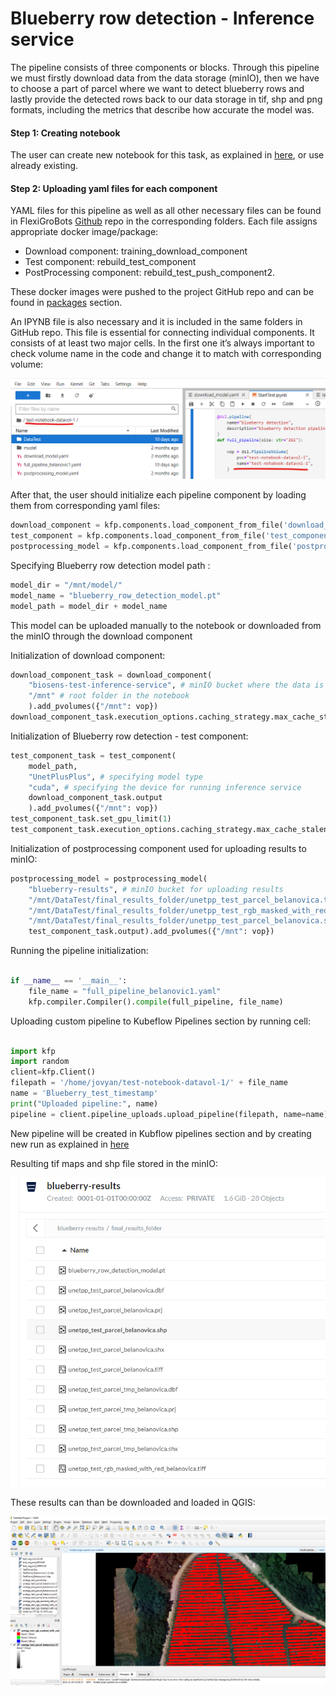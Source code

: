 # Blueberry row detection - Inference service

The pipeline consists of three components or blocks. Through this pipeline we must firstly download data from the data storage (minIO), then we have to choose a part of parcel where we want to detect blueberry rows and lastly provide the detected rows back to our data storage in tif, shp and png formats, including the metrics that describe how accurate the model was. 

#### Step 1: Creating notebook

The user can create new notebook for this task, as explained in [here](https://github.com/FlexiGroBots-H2020/AI-platform/blob/c07ef85224c4533fd04f80b07a5ba4398e17597c/kubeflow/Documentation.md#3-pipeline-generation), or use already existing.

#### Step 2: Uploading yaml files for each component

YAML files for this pipeline as well as all other necessary files can be found in FlexiGroBots [Github](https://github.com/FlexiGroBots-H2020/AI-platform/tree/a9c0131b69ea059fb40281bbac761ddd8ae81a36/kubeflow/Blueberry_row_detection/Test) repo in the corresponding folders. Each file assigns appropriate docker image/package:
- Download component: training_download_component 
- Test component: rebuild_test_component
- PostProcessing component: rebuild_test_push_component2.

These docker images were pushed to the project GitHub repo and can be found in [packages](https://github.com/orgs/FlexiGroBots-H2020/packages) section.

An IPYNB file is also necessary and it is included in the same folders in GitHub repo. This file is essential for connecting individual components. It consists of at least two major cells. In the first one it’s always important to check volume name in the code and change it to match with corresponding volume:

![Volume_name_image](https://github.com/Dimitrije2507/BlueberryRowDetectionKubeflow/blob/92e24d80b3c29ae9bbdfc0092a8706a82a7d1525/namevol.png)

After that, the user should initialize each pipeline component by loading them from corresponding yaml files: 

```python
download_component = kfp.components.load_component_from_file('download_model.yaml')
test_component = kfp.components.load_component_from_file('test_component.yaml')
postprocessing_model = kfp.components.load_component_from_file('postprocessing_model.yaml')
```

Specifying Blueberry row detection model path :

```python
model_dir = "/mnt/model/"
model_name = "blueberry_row_detection_model.pt"
model_path = model_dir + model_name
```
This model can be uploaded manually to the notebook or downloaded from the minIO through the download component

Initialization of download component:
```python
download_component_task = download_component(
    "biosens-test-inference-service", # minIO bucket where the data is stored
    "/mnt" # root folder in the notebook
    ).add_pvolumes({"/mnt": vop})
download_component_task.execution_options.caching_strategy.max_cache_staleness = "P0D"
```

Initialization of Blueberry row detection - test component:

```python
test_component_task = test_component(
    model_path,
    "UnetPlusPlus", # specifying model type
    "cuda", # specifying the device for running inference service
    download_component_task.output
    ).add_pvolumes({"/mnt": vop})
test_component_task.set_gpu_limit(1)
test_component_task.execution_options.caching_strategy.max_cache_staleness = "P0D"
```

Initialization of postprocessing component used for uploading results to minIO:

```python
postprocessing_model = postprocessing_model(
    "blueberry-results", # minIO bucket for uploading results
    "/mnt/DataTest/final_results_folder/unetpp_test_parcel_belanovica.tiff", # minIO path for uploading tif file that contains detected rows  
    "/mnt/DataTest/final_results_folder/unetpp_test_rgb_masked_with_red_belanovica.tiff", # minIO path for uploading tif file that contains detected rows overlaped on rgb orthomosaic 
    "/mnt/DataTest/final_results_folder/unetpp_test_parcel_belanovica.shp", # minIO path for uploading shp file that contains detected rows
    test_component_task.output).add_pvolumes({"/mnt": vop}) 
```

Running the pipeline initialization:

```python

if __name__ == '__main__':
    file_name = "full_pipeline_belanovic1.yaml"
    kfp.compiler.Compiler().compile(full_pipeline, file_name)

```

Uploading custom pipeline to Kubeflow Pipelines section by running cell:

```python

import kfp
import random
client=kfp.Client()
filepath = '/home/jovyan/test-notebook-datavol-1/' + file_name
name = 'Blueberry_test_timestamp'
print("Uploaded pipeline:", name)
pipeline = client.pipeline_uploads.upload_pipeline(filepath, name=name)

```

New pipeline will be created in Kubflow pipelines section and by creating new run as explained in [here](https://github.com/FlexiGroBots-H2020/AI-platform/blob/c07ef85224c4533fd04f80b07a5ba4398e17597c/kubeflow/Documentation.md#3-pipeline-generation)

Resulting tif maps and shp file stored in the minIO: 

![Results_minIO_image](https://github.com/Dimitrije2507/BlueberryRowDetectionKubeflow/blob/1fdf27777904951a9967c367f8ffb9a5ab88aad2/resultsmnio.png)

These results can than be downloaded and loaded in QGIS:

![Detected_rows](https://github.com/Dimitrije2507/BlueberryRowDetectionKubeflow/blob/7bf19c1c7aeb470de78475c006a7880b2aaa0499/detected_rows.png)

